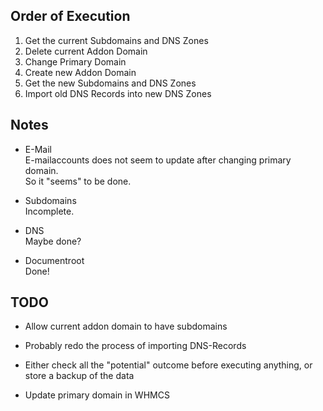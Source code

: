 ## Order of Execution

1. Get the current Subdomains and DNS Zones
2. Delete current Addon Domain
3. Change Primary Domain
4. Create new Addon Domain
5. Get the new Subdomains and DNS Zones
6. Import old DNS Records into new DNS Zones

## Notes

- E-Mail<br>
E-mailaccounts does not seem to update after changing primary domain.<br>
So it "seems" to be done.

- Subdomains<br>
Incomplete.

- DNS<br>
Maybe done?

- Documentroot<br>
Done!

## TODO

- Allow current addon domain to have subdomains
- Probably redo the process of importing DNS-Records
  
- Either check all the "potential" outcome before executing anything, or store a backup of the data
- Update primary domain in WHMCS